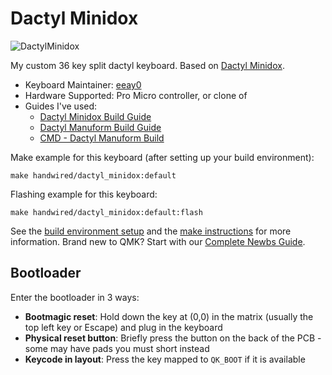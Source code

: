 # Dactyl Minidox

![DactylMinidox](https://i.imgur.com/PqjgeRfh.jpg)

My custom 36 key split dactyl keyboard. Based on [Dactyl Minidox](https://github.com/qmk/qmk_firmware/tree/master/keyboards/handwired/dactyl_minidox).

- Keyboard Maintainer: [eeay0](https://github.com/eeay0)
- Hardware Supported: Pro Micro controller, or clone of
- Guides I've used:
  - [Dactyl Minidox Build Guide](https://www.dlford.io/keyboard-build-guide-per-key-rgb-leds/)
  - [Dactyl Manuform Build Guide](https://medium.com/swlh/complete-idiot-guide-for-building-a-dactyl-manuform-keyboard-53454845b065)
  - [CMD - Dactyl Manuform Build](https://www.youtube.com/watch?v=CxNKWNKBLMs&t=1019s)

Make example for this keyboard (after setting up your build environment):

    make handwired/dactyl_minidox:default

Flashing example for this keyboard:

    make handwired/dactyl_minidox:default:flash

See the [build environment setup](https://docs.qmk.fm/#/getting_started_build_tools) and the [make instructions](https://docs.qmk.fm/#/getting_started_make_guide) for more information. Brand new to QMK? Start with our [Complete Newbs Guide](https://docs.qmk.fm/#/newbs).

## Bootloader

Enter the bootloader in 3 ways:

- **Bootmagic reset**: Hold down the key at (0,0) in the matrix (usually the top left key or Escape) and plug in the keyboard
- **Physical reset button**: Briefly press the button on the back of the PCB - some may have pads you must short instead
- **Keycode in layout**: Press the key mapped to `QK_BOOT` if it is available

